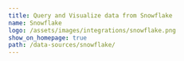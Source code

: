 ```yaml
---
title: Query and Visualize data from Snowflake
name: Snowflake
logo: /assets/images/integrations/snowflake.png
show_on_homepage: true
path: /data-sources/snowflake/
---
```

